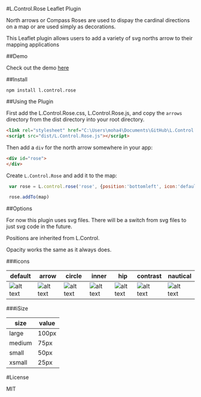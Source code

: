 #L.Control.Rose Leaflet Plugin

North arrows or Compass Roses are used to dispay the cardinal directions on a map or
are used simply as decorations.

This Leaflet plugin allows users to add a variety of svg norths arrow to their mapping applications

##Demo

Check out the demo [here](http://bradhamson.github.io/L.Control.Rose/#11/39.2846/-76.6200)

##Install

`npm install l.control.rose`

##Using the Plugin

First add the L.Control.Rose.css, L.Control.Rose.js, and copy the `arrows`
directory from the dist directory into your root directory.

~~~~html
<link rel="stylesheet" href="C:\Users\moha4\Documents\GitHub\L.Control.Rose\dist\L.Control.Rose.css" />
<script src="dist/L.Control.Rose.js"></script>
~~~~

Then add a `div` for the north arrow somewhere in your app:

~~~~html
<div id="rose">
</div>
~~~~


 Create `L.Control.Rose` and add it to the map:

~~~~javascript
 var rose = L.control.rose('rose', {position:'bottomleft', icon:'default', iSize:'medium', opacity:0.8});

 rose.addTo(map)
~~~~


##Options

For now this plugin uses svg files. There will be a switch from svg files to just svg code in the future.

Positions are inherited from L.Control.

Opacity works the same as it always does.

[default]: https://raw.githubusercontent.com/bradhamson/L.Control.Rose/master/demo/default.png "default"
[arrow]: https://raw.githubusercontent.com/bradhamson/L.Control.Rose/master/demo/arrow.png "arrow"
[circle]: https://raw.githubusercontent.com/bradhamson/L.Control.Rose/master/demo/circle.png "circle"
[inner]: https://raw.githubusercontent.com/bradhamson/L.Control.Rose/master/demo/inner.png "inner"
[hip]: https://raw.githubusercontent.com/bradhamson/L.Control.Rose/master/demo/hip.png "hip"
[contrast]: https://raw.githubusercontent.com/bradhamson/L.Control.Rose/master/demo/contrast.png "contrast"
[nautical]: https://raw.githubusercontent.com/bradhamson/L.Control.Rose/master/demo/nautical.png "nautical"

###icons

| default              | arrow                    | circle              | inner               | hip              | contrast              | nautical              |
| -------------------- | ------------------------ | ------------------- | ------------------- | ---------------- | --------------------- | --------------------- |
| ![alt text][default] | ![alt text][arrow]       | ![alt text][circle] | ![alt text][inner]  | ![alt text][hip] | ![alt text][contrast] | ![alt text][nautical] |

###iSize

| size   | value |
| ------ | ----- |
| large  | 100px |
| medium | 75px  |
| small  | 50px  |
| xsmall | 25px  |


#License

MIT
